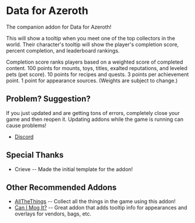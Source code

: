 # Data for Azeroth
The companion addon for Data for Azeroth!

This will show a tooltip when you meet one of the top collectors in the world. Their character's tooltip will show the player's completion score, percent completion, and leaderboard rankings.

Completion score ranks players based on a weighted score of completed content. 100 points for mounts, toys, titles, exalted reputations, and leveled pets (pet score). 10 points for recipes and quests. 3 points per achievement point. 1 point for appearance sources. (Weights are subject to change.)

## Problem? Suggestion?
If you just updated and are getting tons of errors, completely close your game and then reopen it. Updating addons while the game is running can cause problems!

- [Discord](https://discord.gg/7Mmjxdh)

## Special Thanks
- Crieve -- Made the initial template for the addon!

## Other Recommended Addons

- [AllTheThings](https://github.com/ATTWoWAddon/AllTheThings) -- Collect all the things in the game using this addon!
- [Can I Mog It?](https://www.curseforge.com/wow/addons/can-i-mog-it) -- Great addon that adds tooltip info for appearances and overlays for vendors, bags, etc.
